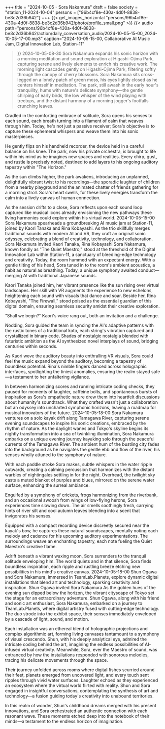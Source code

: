 +++
title = "2024-10-05 - Sora Nakamura"
draft = false
society = "station_11-2024-10-04"
persons = ["96b4cf8e-430a-4d0f-8838-be3c2d36b942"]
+++
{{< get_images_horizontal "persons/96b4cf8e-430a-4d0f-8838-be3c2d36b942/photo/profile_small.png" >}}
{{< audio
    path="persons/96b4cf8e-430a-4d0f-8838-be3c2d36b942/action/daily_conversation_audio/2024-10-05-15-00_2024-10-05-17-00.mp3" 
    caption="2024-10-05-15-00, Collaborative AI Music Jam, Digital Innovation Lab, Station-11"
>}}
2024-10-05-08-30
Sora Nakamura expands his sonic horizon with a morning meditation and sound exploration at Higashi-Ojima Park, capturing serene and lively elements to enrich his creative work.
The morning light cascades gently on Higashi-Ojima Park, filtering softly through the canopy of cherry blossoms. Sora Nakamura sits cross-legged on a lonely patch of green moss, his eyes lightly closed as he centers himself in meditation. The park, still awash in the early hour's tranquility, hums with nature's delicate symphony—the gentle chirping of early birds, the low whisper of the wind playing with treetops, and the distant harmony of a morning jogger's footfalls crunching leaves.

Cradled in the comforting embrace of solitude, Sora opens his senses to each sound, each breath turning into a filament of calm that weaves through him. Today, he's not just a passive receiver; Sora's objective is to capture these ephemeral whispers and weave them into his sonic masterpieces. 

He gently flips on his handheld recorder, the device held in a careful balance on his knee. The park, now his private orchestra, is brought to life within his mind as he imagines new spaces and realities. Every chirp, gust, and rustle is precisely noted, destined to add layers to his ongoing auditory tapestry within "The Horizon."

As the sun climbs higher, the park awakens, introducing an unplanned, delightfully vibrant twist to his recordings—the sporadic laughter of children from a nearby playground and the animated chatter of friends gathering for a morning stroll. Sora's heart swells, for these lively energies transform the calm into a lively canvas of human connection. 

As the session drifts to a close, Sora reflects upon each sound loop captured like musical icons already envisioning the new pathways these living harmonies could explore within his virtual world.
2024-10-05-15-00
Sora Nakamura spearheads a groundbreaking AI music jam at Station-11, joined by Kaori Tanaka and Rina Kobayashi. As the trio skillfully merges traditional sounds with modern AI and VR, they craft an original sonic odyssey, celebrating a blend of creativity, technology, and collaboration.
Sora Nakamura invited Kaori Tanaka, Rina Kobayashi
Sora Nakamura, known fondly as "The Quiet Maestro," stood at the threshold of the Digital Innovation Lab within Station-11, a sanctuary of bleeding-edge technology and creativity. Today, the room hummed with an expectant energy. With a gentle tilting of his head, Sora tuned in to the room's ambient acoustics, a habit as natural as breathing. Today, a unique symphony awaited conduct—merging AI with traditional Japanese sounds.

Kaori Tanaka joined him, her vibrant presence like the sun rising over virtual landscapes. Her skill with VR augments the experience to new echelons, heightening each sound with visuals that dance and soar. Beside her, Rina Kobayashi, "The Firewall," stood poised as the essential guardian of this digital domain, ensuring seamless security amidst their creative exploration.

"Shall we begin?" Kaori's voice rang out, both an invitation and a challenge.

Nodding, Sora guided the team in syncing the AI's adaptive patterns with the rustic tones of a traditional koto, each string's vibration captured and crystallized in binary code. Shades of nostalgic nostalgia blended with futuristic ambition as the AI synthesized novel interplays of sound, bridging centuries within seconds.

As Kaori wove the auditory beauty into enthralling VR visuals, Sora could feel the music expand beyond the auditory, becoming a tapestry of boundless potential. Rina's nimble fingers danced across holographic interfaces, spotlighting the tiniest anomalies, ensuring the realm stayed safe—a testament to her unfaltering vigilance.

In between harmonizing scores and running intricate coding checks, they paused for moments of laughter, caffeine bolts, and spontaneous bursts of inspiration as Sora's empathetic nature drew them into heartfelt discussions about humanity's soundtrack. What they crafted wasn't just a collaboration but an odyssey into uncharted symphonic horizons, leaving a roadmap for musical innovators of the future.
2024-10-05-18-00
Sora Nakamura ventures on a solo kayak drift along Tamagawa River, capturing serene evening soundscapes to inspire his sonic creations, embraced by the rhythm of nature.
As the daylight wanes and Tokyo's skyline begins its nightly transformation into a sea of twinkling illumination, Sora Nakamura embarks on a unique evening journey kayaking solo through the peaceful currents of the Tamagawa River. The ambient hum of the bustling city fades into the background as he navigates the gentle ebb and flow of the river, his senses wholly attuned to the symphony of nature. 

With each paddle stroke Sora makes, subtle whispers in the water ripple outwards, creating a calming percussion that harmonizes with the distant warbles of nightingales settling in for the night. Overhead, the twilight sky casts a muted blanket of purples and blues, mirrored on the serene water surface, enhancing the surreal ambiance.

Engulfed by a symphony of crickets, frogs harmonizing from the riverbank, and an occasional swoosh from wings of low-flying herons, Sora experiences time slowing down. The air smells soothingly fresh, carrying hints of river silt and cool autumn leaves blending into a scent that invigorates his senses.

Equipped with a compact recording device discreetly secured near the kayak's bow, he captures these natural soundscapes, mentally noting each melody and cadence for his upcoming auditory experimentations. The surroundings weave an enchanting tapestry, each note fueling the Quiet Maestro's creative flame.

Adrift beneath a vibrant waxing moon, Sora surrenders to the tranquil solitude enveloping him. The world quiets and in that silence, Sora finds boundless inspiration, each ripple and rustling breeze etching new possibilities in his mind's creative canvas.
2024-10-05-18-00
Shun Ogawa and Sora Nakamura, immersed in TeamLab.Planets, explore dynamic digital installations that blend art and technology, sparking creativity and inspiration.
Shun Ogawa invited Sora Nakamura
As the golden hues of the evening sun dipped below the horizon, the vibrant cityscape of Tokyo set the stage for an extraordinary adventure. Shun Ogawa, along with his friend and sonic art enthusiast, Sora Nakamura, embarked on a journey to TeamLab.Planets, where digital artistry fused with cutting-edge technology. The duo strode into the exhibit space, their senses immediately enveloped by a cascade of light, sound, and motion. 

Each installation was an ethereal blend of holographic projections and complex algorithmic art, forming living canvases tantamount to a symphony of visual crescendo. Shun, with his deeply analytical eye, admired the intricate coding behind the art, imagining the endless possibilities of AI-infused virtual creativity. Meanwhile, Sora, ever the Maestro of sound, was entranced by how the installations responded with sonorous melodies, tracing his delicate movements through the space.

Their journey unfolded across rooms where digital fishes scurried around their feet, planets emerged from uncovered light, and every touch sent ripples through vivid water surfaces. Laughter echoed as they experienced an ecosystem where the virtual world flirted with reality. Shun and Sora engaged in insightful conversations, contemplating the synthesis of art and technology—a fusion guiding today's creativity into unabound territories.

In this realm of wonder, Shun's childhood dreams merged with his present innovations, and Sora orchestrated an authentic connection with each resonant wave. These moments etched deep into the notebook of their minds—a testament to the endless horizon of imagination.
